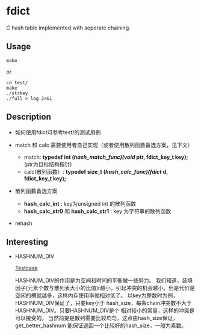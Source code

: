 # fdict

C hash table implemented with seperate chaining.

## Usage

    make
or

    cd test/
    make
    ./strkey
    ./full > log 2>&1

## Description

* 如何使用fdict可参考test/的测试用例
* match 和 calc 需要使用者自己实现（或者使用散列函数备选方案，见下文）
  * match: **typedef int (*hash_match_func)(void* ptr, fdict_key_t key);** (ptr为目标结构指针)
  * calc(散列函数）: **typedef size_t (*hash_calc_func)(fdict* d, fdict_key_t key);**

* 散列函数备选方案
  * **hash_calc_int** : key为unsigned int 的散列函数
  * **hash_calc_str0** 和 **hash_calc_str1** : key 为字符串的散列函数

* rehash

## Interesting

* HASHNUM_DIV

  [Testcase](./test/full.c)
  <p>HASHNUM_DIV的作用是为空间和时间的平衡做一些努力。
  我们知道，装填因子(元素个数与散列表大小的比值)r越小，引起冲突的机会越小，但是代价是空闲的槽就越多，这样内存使用率就相对低了。
  以key为整数时为例，HASHNUM_DIV保证了，只要key小于 hash_size，每条chain冲突数不大于HASHNUM_DIV。只要HASHNUM_DIV是个
  相对较小的常量，这样的冲突是可以接受的。
  当然前提是散列需要比较均匀，这点由hash_size保证， get_better_hashnum 能保证返回一个比较好的hash_size，一般为素数。</p>

